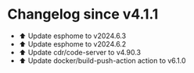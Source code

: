 # Changelog since v4.1.1
- ⬆️ Update esphome to v2024.6.3 
- ⬆️ Update esphome to v2024.6.2 
- ⬆️ Update cdr/code-server to v4.90.3 
- ⬆️ Update docker/build-push-action action to v6.1.0 
